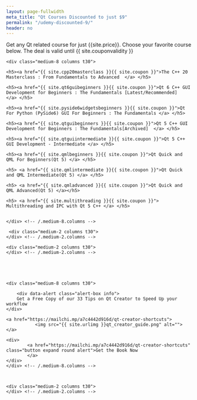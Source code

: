 ```yaml
---
layout: page-fullwidth
meta_title: "Qt Courses Discounted to just $9"
permalink: "/udemy-discounted-9/"
header: no
---
```


<div data-alert class="alert-box alert">
  Get any Qt related course for just {{site.price}}. Choose your favorite course below. The deal is valid until {{ site.couponvalidity }}
</div>

<div class="row">

 <div class="medium-2 columns t30">
    </div> <!-- /.medium-2.columns -->

    <div class="medium-8 columns t30">
	
	<h5><a href="{{ site.cpp20masterclass }}{{ site.coupon }}">The C++ 20 Masterclass : From Fundamentals to Advanced  </a> </h5>

	<h5><a href="{{ site.qt6guibeginners }}{{ site.coupon }}">Qt 6 C++ GUI Development for Beginners : The Fundamentals [Latest/Recommended]  </a> </h5>

	<h5><a href="{{ site.pyside6widgetsbeginners }}{{ site.coupon }}">Qt For Python (PySide6) GUI For Beginners : The Fundamentals </a> </h5>

	<h5><a href="{{ site.qtguibeginners }}{{ site.coupon }}">Qt 5 C++ GUI Development for Beginners : The Fundamentals[Archived]  </a> </h5>

	<h5><a href="{{ site.qtguiintermediate }}{{ site.coupon }}">Qt 5 C++ GUI Development - Intermediate </a> </h5>

	<h5><a href="{{ site.qmlbeginners }}{{ site.coupon }}">Qt Quick and QML For Beginners(Qt 5) </a> </h5>

	<h5> <a href="{{ site.qmlintermediate }}{{ site.coupon }}">Qt Quick and QML Intermediate(Qt 5) </a> </h5>

	<h5> <a href="{{ site.qmladvanced }}{{ site.coupon }}">Qt Quick and QML Advanced(Qt 5) </a></h5>

	<h5> <a href="{{ site.multithreading }}{{ site.coupon }}"> Multithreading and IPC with Qt 5 C++ </a> </h5>
		
		
    </div> <!-- /.medium-8.columns -->

	 <div class="medium-2 columns t30">
    </div> <!-- /.medium-2.columns -->
	
</div><!-- /.row -->

<div class="row">

    <div class="medium-2 columns t30">
    </div> <!-- /.medium-2.columns -->





    <div class="medium-8 columns t30">

		<div data-alert class="alert-box info">
  		Get a Free Copy of our 33 Tips on Qt Creator to Speed Up your workflow
	</div>

	<a href="https://mailchi.mp/a7c4442d916d/qt-creator-shortcuts">
			   <img src="{{ site.urlimg }}qt_creator_guide.png" alt="">
	</a>

	<div>
			<a href="https://mailchi.mp/a7c4442d916d/qt-creator-shortcuts" class="button expand round alert">Get the Book Now
			</a>
	</div>
    </div> <!-- /.medium-8.columns -->


	
    <div class="medium-2 columns t30">
    </div> <!-- /.medium-2.columns -->
	
</div><!-- /.row -->




